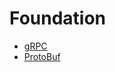 # Foundation

- [gRPC](https://grpc.io/)
- [ProtoBuf](https://developers.google.com/protocol-buffers/)

